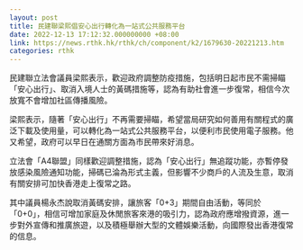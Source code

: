 ```yaml
---
layout: post
title: 民建聯梁熙倡安心出行轉化為一站式公共服務平台　
date: 2022-12-13 17:12:32.000000000 +08:00
link: https://news.rthk.hk/rthk/ch/component/k2/1679630-20221213.htm
categories: rthk
---
```


民建聯立法會議員梁熙表示，歡迎政府調整防疫措施，包括明日起市民不需掃瞄「安心出行」、取消入境人士的黃碼措施等，認為有助社會進一步復常，相信今次放寬不會增加社區傳播風險。

梁熙表示，隨著「安心出行」不再需要掃瞄，希望當局研究如何善用有關程式的廣泛下載及使用量，可以轉化為一站式公共服務平台，以便利市民使用電子服務。他又希望，政府可以早日在通關方面為市民帶來好消息。

立法會「A4聯盟」同樣歡迎調整措施，認為「安心出行」無追蹤功能，亦暫停發放感染風險通知功能，掃碼已淪為形式主義，但影響不少商戶的人流及生意，取消有關安排可加快香港走上復常之路。

其中議員楊永杰說取消黃碼安排，讓旅客「0+3」期間自由活動，等同於「0+0」，相信可增加家庭及休閒旅客來港的吸引力，認為政府應增撥資源，進一步對外宣傳和推廣旅遊，以及積極舉辦大型的文體娛樂活動，向國際發出香港復常的信息。
